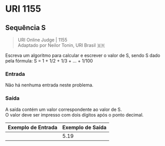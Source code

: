 ﻿# URI 1155

## Sequência S  

>URI Online Judge | 1155  
>Adaptado por Neilor Tonin, URI Brasil :brazil:  

Escreva um algoritmo para calcular e escrever o valor de S, sendo S dado pela fórmula:  S = 1 + 1/2 + 1/3 + … + 1/100  

### Entrada

Não há nenhuma entrada neste problema.  

### Saída

A saída contém um valor correspondente ao valor de S.  
O valor deve ser impresso com dois dígitos após o ponto decimal.  

|Exemplo de Entrada|Exemplo de Saída|
|-|-|
||5.19|